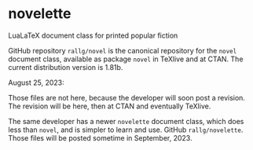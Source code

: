# novelette
LuaLaTeX document class for printed popular fiction

GitHub repository `rallg/novel` is the canonical repository for the
`novel` document class, available as package `novel` in TeXlive and at CTAN.
The current distribution version is 1.81b.

August 25, 2023:

Those files are not here, because the developer will soon post a revision.
The revision will be here, then at CTAN and eventually TeXlive.

The same developer has a newer `novelette` document class, which does
less than `novel`, and is simpler to learn and use. GitHub `rallg/novelette`.
Those files will be posted sometime in September, 2023.
